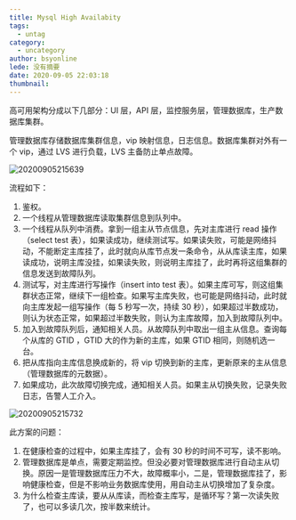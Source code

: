 ```yaml
---
title: Mysql High Availabity
tags:
  - untag
category:
  - uncategory
author: bsyonline
lede: 没有摘要
date: 2020-09-05 22:03:18
thumbnail:
---
```




高可用架构分成以下几部分：UI 层，API 层，监控服务层，管理数据库，生产数据库集群。

管理数据库存储数据库集群信息，vip 映射信息，日志信息。数据库集群对外有一个 vip，通过 LVS 进行负载，LVS 主备防止单点故障。

<img src="https://s1.ax1x.com/2020/09/05/wVLx9f.png" alt="20200905215639" border="0">

流程如下：

1. 鉴权。
2. 一个线程从管理数据库读取集群信息到队列中。
3. 一个线程从队列中消费。拿到一组主从节点信息，先对主库进行 read 操作（select test 表），如果读成功，继续测试写。如果读失败，可能是网络抖动，不能断定主库挂了，此时就向从库节点发一条命令，从从库读主库，如果读成功，说明主库没挂，如果读失败，则说明主库挂了，此时再将这组集群的信息发送到故障队列。
4. 测试写，对主库进行写操作（insert into test 表）。如果主库可写，则这组集群状态正常，继续下一组检查。如果写主库失败，也可能是网络抖动，此时就向主库发起一组写操作（每 5 秒写一次，持续 30 秒），如果超过半数成功，则认为状态正常，如果超过半数失败，则认为主库故障，加入到故障队列中。
5. 加入到故障队列后，通知相关人员。从故障队列中取出一组主从信息。查询每个从库的 GTID ，GTID 大的作为新的主库，如果 GTID 相同，则随机选一台。
6. 把从库指向主库信息换成新的，将 vip 切换到新的主库，更新原来的主从信息（管理数据库的元数据）。
7. 如果成功，此次故障切换完成，通知相关人员。如果主从切换失败，记录失败日志，告警人工介入。

<img src="https://s1.ax1x.com/2020/09/05/wVLz38.png" alt="20200905215732" border="0">

此方案的问题：

1. 在健康检查的过程中，如果主库挂了，会有 30 秒的时间不可写，读不影响。
2. 管理数据库是单点，需要定期监控。但没必要对管理数据库进行自动主从切换。原因一是管理数据库压力不大，故障概率小，二是，管理数据库挂了，影响健康检查，但是不影响业务数据库使用，用自动主从切换增加了复杂度。
3. 为什么检查主库读，要从从库读，而检查主库写，是循环写？第一次读失败了，也可以多读几次，按半数来统计。